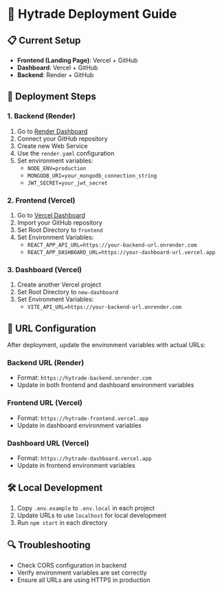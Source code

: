 # 🚀 Hytrade Deployment Guide

## 📋 **Current Setup**
- **Frontend (Landing Page)**: Vercel + GitHub
- **Dashboard**: Vercel + GitHub  
- **Backend**: Render + GitHub

## 🔧 **Deployment Steps**

### **1. Backend (Render)**
1. Go to [Render Dashboard](https://dashboard.render.com)
2. Connect your GitHub repository
3. Create new Web Service
4. Use the `render.yaml` configuration
5. Set environment variables:
   - `NODE_ENV=production`
   - `MONGODB_URI=your_mongodb_connection_string`
   - `JWT_SECRET=your_jwt_secret`

### **2. Frontend (Vercel)**
1. Go to [Vercel Dashboard](https://vercel.com/dashboard)
2. Import your GitHub repository
3. Set Root Directory to `frontend`
4. Set Environment Variables:
   - `REACT_APP_API_URL=https://your-backend-url.onrender.com`
   - `REACT_APP_DASHBOARD_URL=https://your-dashboard-url.vercel.app`

### **3. Dashboard (Vercel)**
1. Create another Vercel project
2. Set Root Directory to `new-dashboard`
3. Set Environment Variables:
   - `VITE_API_URL=https://your-backend-url.onrender.com`

## 🔗 **URL Configuration**
After deployment, update the environment variables with actual URLs:

### **Backend URL (Render)**
- Format: `https://hytrade-backend.onrender.com`
- Update in both frontend and dashboard environment variables

### **Frontend URL (Vercel)**
- Format: `https://hytrade-frontend.vercel.app`
- Update in dashboard environment variables

### **Dashboard URL (Vercel)**
- Format: `https://hytrade-dashboard.vercel.app`
- Update in frontend environment variables

## 🛠️ **Local Development**
1. Copy `.env.example` to `.env.local` in each project
2. Update URLs to use `localhost` for local development
3. Run `npm start` in each directory

## 🔍 **Troubleshooting**
- Check CORS configuration in backend
- Verify environment variables are set correctly
- Ensure all URLs are using HTTPS in production
